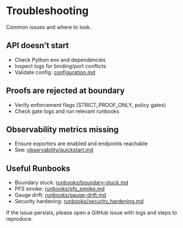 # Troubleshooting

Common issues and where to look.

## API doesn’t start

- Check Python env and dependencies
- Inspect logs for binding/port conflicts
- Validate config: [configuration.md](configuration.md)

## Proofs are rejected at boundary

- Verify enforcement flags (STRICT_PROOF_ONLY, policy gates)
- Check gate logs and run relevant runbooks

## Observability metrics missing

- Ensure exporters are enabled and endpoints reachable
- See: [observability/quickstart.md](observability/quickstart.md)

## Useful Runbooks

- Boundary stuck: [runbooks/boundary-stuck.md](runbooks/boundary-stuck.md)
- PFS smoke: [runbooks/pfs_smoke.md](runbooks/pfs_smoke.md)
- Gauge drift: [runbooks/gauge-drift.md](runbooks/gauge-drift.md)
- Security hardening: [runbooks/security_hardening.md](runbooks/security_hardening.md)

If the issue persists, please open a GitHub issue with logs and steps to
reproduce.

